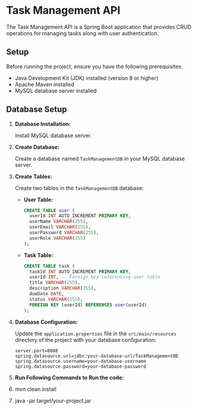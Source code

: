 # Task Management API

The Task Management API is a Spring Boot application that provides CRUD operations for managing tasks along with user authentication.

## Setup

Before running the project, ensure you have the following prerequisites:

- Java Development Kit (JDK) installed (version 8 or higher)
- Apache Maven installed
- MySQL database server installed

## Database Setup

1. **Database Installation:**

   Install MySQL database server.

2. **Create Database:**

   Create a database named `TaskManagementDB` in your MySQL database server.

3. **Create Tables:**

   Create two tables in the `TaskManagementDB` database:

   - **User Table:**

     ```sql
     CREATE TABLE user (
       userId INT AUTO_INCREMENT PRIMARY KEY,
       userName VARCHAR(255),
       userEmail VARCHAR(255),
       userPassword VARCHAR(255),
       userRole VARCHAR(255)
     );
     ```

   - **Task Table:**

     ```sql
     CREATE TABLE task (
       taskId INT AUTO_INCREMENT PRIMARY KEY,
       userId INT, -- Foreign key referencing user table
       title VARCHAR(255),
       description VARCHAR(255),
       dueDate DATE,
       status VARCHAR(255),
       FOREIGN KEY (userId) REFERENCES user(userId)
     );
     ```

4. **Database Configuration:**

   Update the `application.properties` file in the `src/main/resources` directory of the project with your database configuration:

   ```properties
   server.port=8088
   spring.datasource.url=jdbc:your-database-url/TaskManagementDB
   spring.datasource.username=your-database-username
   spring.datasource.password=your-database-password

4. **Run Following Commands to Run the code:**

  1. mvn clean install
  2. java -jar target/your-project.jar